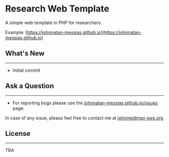 # Research Web Template

A simple web template in PHP for researchers.

Example: [https://johnnatan-messias.github.io](https://johnnatan-messias.github.io)

## What's New
----------

- Initial commit

## Ask a Question
----------

- For reporting bugs please use the [johnnatan-messias.github.io/issues](https://github.com/johnnatan-messias/johnnatan-messias.github.io/issues) page.

In case of any issue, please feel free to contact me at johnme@mpi-sws.org

## License
----------

TBA